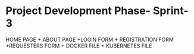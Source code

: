 # Project Development Phase- Sprint-3

HOME PAGE + ABOUT PAGE +LOGIN FORM + REGISTRATION FORM +REQUESTERS FORM + DOCKER FILE + KUBERNETES FILE

